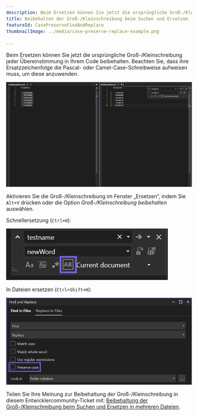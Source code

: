 ```yaml
---
description: Beim Ersetzen können Sie jetzt die ursprüngliche Groß-/Kleinschreibung jeder Übereinstimmung in Ihrem Code beibehalten.
title: Beibehalten der Groß-/Kleinschreibung beim Suchen und Ersetzen
featureId: CasePreserveFindAndReplace
thumbnailImage: ../media/case-preserve-replace-example.png

---
```



Beim Ersetzen können Sie jetzt die ursprüngliche Groß-/Kleinschreibung jeder Übereinstimmung in Ihrem Code beibehalten. Beachten Sie, dass ihre Ersatzzeichenfolge die Pascal- oder Camel-Case-Schreibweise aufweisen muss, um diese anzuwenden. 

![Beibehalten der Groß-/Kleinschreibung beim Suchen und Ersetzen](../media/case-preserve-replace-example.png "Beibehalten der Groß-/Kleinschreibung beim Suchen und Ersetzen")

Aktivieren Sie die Groß-/Kleinschreibung im Fenster „Ersetzen“, indem Sie `Alt+V` drücken oder die Option _Groß-/Kleinschreibung beibehalten_ auswählen. 

Schnellersetzung (`Ctrl+H`):

![Symbol „Groß-/Kleinschreibung beibehalten“ rechts neben „Reguläre Ausdrücke verwenden“](../media/case-preserve-replace-quick-replace-highlighted.png "Beibehalten der Groß-/Kleinschreibung bei der Schnellersetzung")

In Dateien ersetzen (`Ctrl+Shift+H`): 

![Kontrollkästchen „Groß-/Kleinschreibung beibehalten“ unter „Reguläre Ausdrücke verwenden“](../media/case-preserve-replace-replace-in-files-highlighted.png "Beibehalten der Groß-/Kleinschreibung beim Ersetzen in Dateien")

Teilen Sie Ihre Meinung zur Beibehaltung der Groß-/Kleinschreibung in diesem Entwicklercommunity-Ticket mit: [Beibehaltung der Groß-/Kleinschreibung beim Suchen und Ersetzen in mehreren Dateien](https://developercommunity.visualstudio.com/t/case-preserving-search-replace/580810).
